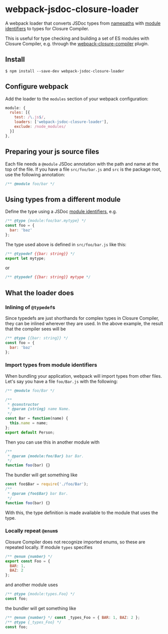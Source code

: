 # webpack-jsdoc-closure-loader

A webpack loader that converts JSDoc types from [namepaths](http://usejsdoc.org/about-namepaths.html) with [module identifiers](http://usejsdoc.org/howto-commonjs-modules.html#module-identifiers) to  types for Closure Compiler.

This is useful for type checking and building a set of ES modules with Closure Compiler, e.g. through  the [webpack-closure-compiler](https://www.npmjs.com/package/webpack-closure-compiler) plugin.


## Install

    $ npm install --save-dev webpack-jsdoc-closure-loader


## Configure webpack

Add the loader to the `modules` section of your webpack configuration:

```js
module: {
  rules: [{
    test: /\.js$/,
    loaders: ['webpack-jsdoc-closure-loader'],
    exclude: /node_modules/
  }]
},
```


## Preparing your js source files

Each file needs a `@module` JSDoc annotation with the path and name at the top of the file. If you have a file `src/foo/bar.js` and `src` is the package root, use the following annotation:

```js
/** @module foo/bar */
```


## Using types from a different module

Define the type using a JSDoc [module identifiers](http://usejsdoc.org/howto-commonjs-modules.html#module-identifiers), e.g.

```js
/** @type {module:foo/bar.mytype} */
const foo = {
  bar: 'baz'
};
```

The type used above is defined in `src/foo/bar.js` like this:

```js
/** @typedef {{bar: string}} */
export let mytype;
```

or

```js
/** @typedef {{bar: string}} mytype */
```


## What the loader does

### Inlining of `@typedef`s

Since typedefs are just shorthands for complex types in Closure Compiler, they can be inlined wherever they are used. In the above example, the result that the compiler sees will be

```js
/** @type {{bar: string}} */
const foo = {
  bar: 'baz'
};
```

### Import types from module identifiers

When bundling your application, webpack will import types from other files. Let's say you have a file `foo/Bar.js` with the following:

```js
/** @module foo/Bar */

/**
 * @constructor
 * @param {string} name Name.
 */
const Bar = function(name) {
  this.name = name;
};
export default Person;
```

Then you can use this in another module with

```js
/**
 * @param {module:foo/Bar} bar Bar.
 */
function foo(bar) {}
```

The bundler will get something like

```js
const foo$Bar = require('./foo/Bar');
/**
 * @param {foo$Bar} bar Bar.
 */
function foo(bar) {}
```

With this, the type definition is made available to the module that uses the type.

### Locally repeat `@enum`s

Closure Compiler does not recognize imported enums, so these are repeated locally. If module `types` specifies

```js
/** @enum {number} */
export const Foo = {
  BAR: 1,
  BAZ: 2
};
```

and another module uses

```js
/** @type {module:types.Foo} */
const foo;
```

the bundler will get something like

```js
/** @enum {number} */ const _types_Foo = { BAR: 1, BAZ: 2 };
/** @type {_types_Foo} */
const foo;
```

